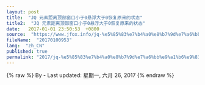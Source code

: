 ```yaml
---
layout: post
title:  "JQ 元素距离顶部窗口小于0悬浮大于0恢复原来的状态"
title2:  "JQ 元素距离顶部窗口小于0悬浮大于0恢复原来的状态"
date:   2017-01-01 23:50:53  +0800
source:  "https://www.jfox.info/jq-%e5%85%83%e7%b4%a0%e8%b7%9d%e7%a6%bb%e9%a1%b6%e9%83%a8%e7%aa%97%e5%8f%a3%e5%b0%8f%e4%ba%8e0%e6%82%ac%e6%b5%ae%e5%a4%a7%e4%ba%8e0%e6%81%a2%e5%a4%8d%e5%8e%9f%e6%9d%a5%e7%9a%84%e7%8a%b6%e6%80%81.html"
fileName:  "20170100953"
lang:  "zh_CN"
published: true
permalink: "2017/jq-%e5%85%83%e7%b4%a0%e8%b7%9d%e7%a6%bb%e9%a1%b6%e9%83%a8%e7%aa%97%e5%8f%a3%e5%b0%8f%e4%ba%8e0%e6%82%ac%e6%b5%ae%e5%a4%a7%e4%ba%8e0%e6%81%a2%e5%a4%8d%e5%8e%9f%e6%9d%a5%e7%9a%84%e7%8a%b6%e6%80%81.html"
---
```

{% raw %}
By  - Last updated: 星期一, 六月 26, 2017
{% endraw %}